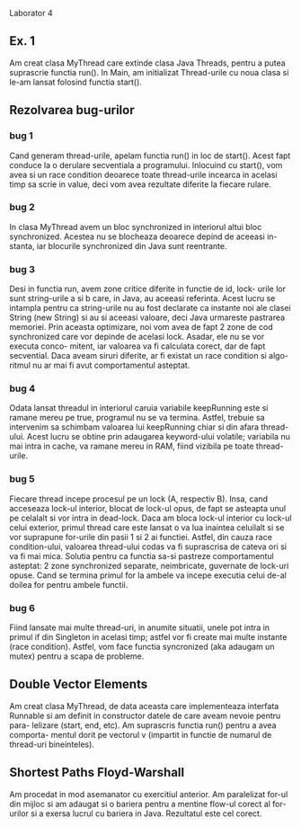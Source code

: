 Laborator 4

## Ex. 1

Am creat clasa MyThread care extinde clasa Java Threads, pentru a putea
suprascrie functia run(). In Main, am initializat Thread-urile cu noua clasa
si le-am lansat folosind functia start().


## Rezolvarea bug-urilor

### bug 1
Cand generam thread-urile, apelam functia run() in loc de start().
Acest fapt conduce la o derulare secventiala a programului. Inlocuind
cu start(), vom avea si un race condition deoarece toate thread-urile
incearca in acelasi timp sa scrie in value, deci vom avea rezultate
diferite la fiecare rulare.
	
### bug 2
In clasa MyThread avem un bloc synchronized in interiorul altui bloc
synchronized. Acestea nu se blocheaza deoarece depind de aceeasi in-
stanta, iar blocurile synchronized din Java sunt reentrante.

### bug 3
Desi in functia run, avem zone critice diferite in functie de id, lock-
urile lor sunt string-urile a si b care, in Java, au aceeasi referinta.
Acest lucru se intampla pentru ca string-urile nu au fost declarate ca 
instante noi ale clasei String (new String) si au si aceeasi valoare,
deci Java urmareste pastrarea memoriei.
Prin aceasta optimizare, noi vom avea de fapt 2 zone de cod synchronized
care vor depinde de acelasi lock. Asadar, ele nu se vor executa conco-
mitent, iar valoarea va fi calculata corect, dar de fapt secvential.
Daca aveam siruri diferite, ar fi existat un race condition si algo-
ritmul nu ar mai fi avut comportamentul asteptat.
	
### bug 4
Odata lansat threadul in interiorul caruia variabile keepRunning este
si ramane mereu pe true, programul nu se va termina. Astfel, trebuie
sa intervenim sa schimbam valoarea lui keepRunning chiar si din afara
thread-ului. Acest lucru se obtine prin adaugarea keyword-ului
volatile; variabila nu mai intra in cache, va ramane mereu in RAM, fiind
vizibila pe toate thread-urile.
	
### bug 5
Fiecare thread incepe procesul pe un lock (A, respectiv B). Insa, cand
acceseaza lock-ul interior, blocat de lock-ul opus, de fapt se asteapta
unul pe celalalt si vor intra in dead-lock. Daca am bloca lock-ul 
interior cu lock-ul celui exterior, primul thread care este lansat o va
lua inaintea celuilalt si se vor suprapune for-urile din pasii 1 si 2
ai functiei. Astfel, din cauza race condition-ului, valoarea thread-ului
codas va fi suprascrisa de cateva ori si va fi mai mica.
Solutia pentru ca functia sa-si pastreze comportamentul asteptat:
2 zone synchronized separate, neimbricate, guvernate de lock-uri opuse.
Cand se termina primul for la ambele va incepe executia celui de-al
doilea for pentru ambele functii.
	
### bug 6
Fiind lansate mai multe thread-uri, in anumite situatii, unele pot intra
in primul if din Singleton in acelasi timp; astfel vor fi create mai 
multe instante (race condition). Astfel, vom face functia syncronized
(aka adaugam un mutex) pentru a scapa de probleme.
	
	
## Double Vector Elements
	
Am creat clasa MyThread, de data aceasta care implementeaza interfata
Runnable si am definit in constructor datele de care aveam nevoie pentru para-
lelizare (start, end, etc). Am suprascris functia run() pentru a avea comporta-
mentul dorit pe vectorul v (impartit in functie de numarul de thread-uri
bineinteles).


## Shortest Paths Floyd-Warshall
	
Am procedat in mod asemanator cu exercitiul anterior. Am paralelizat
for-ul din mijloc si am adaugat si o bariera pentru a mentine flow-ul corect
al for-urilor si a exersa lucrul cu bariera in Java. Rezultatul este cel corect.
	
	
	
	
	
	
	
	
	
	
	
	
	
	
	
	
	
	
	
